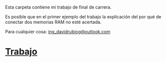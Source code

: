 Esta carpeta contiene mi trabajo de final de carrera.

Es posible que en el primer ejemplo del trabajo la explicación del por qué de conectar dos memorias RAM no esté acertada.

Para cualquier cosa: ing_davidrubiog@outlook.com

# [Trabajo](./TFG_DavidRubio.pdf)